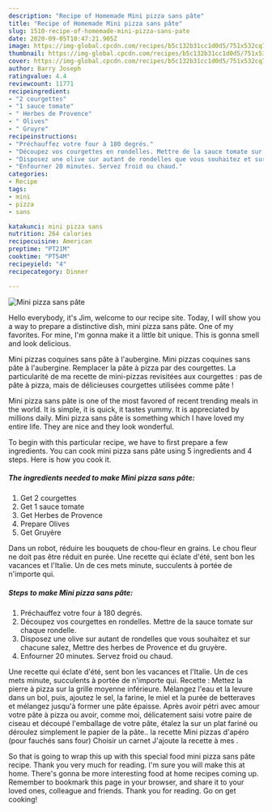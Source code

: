 ```yaml
---
description: "Recipe of Homemade Mini pizza sans pâte"
title: "Recipe of Homemade Mini pizza sans pâte"
slug: 1510-recipe-of-homemade-mini-pizza-sans-pate
date: 2020-09-05T10:47:21.905Z
image: https://img-global.cpcdn.com/recipes/b5c132b31cc1d0d5/751x532cq70/mini-pizza-sans-pate-photo-principale-de-la-recette.jpg
thumbnail: https://img-global.cpcdn.com/recipes/b5c132b31cc1d0d5/751x532cq70/mini-pizza-sans-pate-photo-principale-de-la-recette.jpg
cover: https://img-global.cpcdn.com/recipes/b5c132b31cc1d0d5/751x532cq70/mini-pizza-sans-pate-photo-principale-de-la-recette.jpg
author: Barry Joseph
ratingvalue: 4.4
reviewcount: 11771
recipeingredient:
- "2 courgettes"
- "1 sauce tomate"
- " Herbes de Provence"
- " Olives"
- " Gruyre"
recipeinstructions:
- "Préchauffez votre four à 180 degrés."
- "Découpez vos courgettes en rondelles. Mettre de la sauce tomate sur chaque rondelle."
- "Disposez une olive sur autant de rondelles que vous souhaitez et sur chacune salez, Mettre des herbes de Provence et du gruyère."
- "Enfourner 20 minutes. Servez froid ou chaud."
categories:
- Recipe
tags:
- mini
- pizza
- sans

katakunci: mini pizza sans 
nutrition: 264 calories
recipecuisine: American
preptime: "PT21M"
cooktime: "PT54M"
recipeyield: "4"
recipecategory: Dinner

---
```



![Mini pizza sans pâte](https://img-global.cpcdn.com/recipes/b5c132b31cc1d0d5/751x532cq70/mini-pizza-sans-pate-photo-principale-de-la-recette.jpg)

Hello everybody, it's Jim, welcome to our recipe site. Today, I will show you a way to prepare a distinctive dish, mini pizza sans pâte. One of my favorites. For mine, I'm gonna make it a little bit unique. This is gonna smell and look delicious.

Mini pizzas coquines sans pâte à l&#39;aubergine. Mini pizzas coquines sans pâte à l&#39;aubergine. Remplacer la pâte à pizza par des courgettes. La particularité de ma recette de mini-pizzas revisitées aux courgettes : pas de pâte à pizza, mais de délicieuses courgettes utilisées comme pâte !

Mini pizza sans pâte is one of the most favored of recent trending meals in the world. It is simple, it is quick, it tastes yummy. It is appreciated by millions daily. Mini pizza sans pâte is something which I have loved my entire life. They are nice and they look wonderful.


To begin with this particular recipe, we have to first prepare a few ingredients. You can cook mini pizza sans pâte using 5 ingredients and 4 steps. Here is how you cook it.

<!--inarticleads1-->

##### The ingredients needed to make Mini pizza sans pâte:

1. Get 2 courgettes
1. Get 1 sauce tomate
1. Get  Herbes de Provence
1. Prepare  Olives
1. Get  Gruyère


Dans un robot, réduire les bouquets de chou-fleur en grains. Le chou fleur ne doit pas être réduit en purée. Une recette qui éclate d&#39;été, sent bon les vacances et l&#39;Italie. Un de ces mets minute, succulents à portée de n&#39;importe qui. 

<!--inarticleads2-->

##### Steps to make Mini pizza sans pâte:

1. Préchauffez votre four à 180 degrés.
1. Découpez vos courgettes en rondelles. Mettre de la sauce tomate sur chaque rondelle.
1. Disposez une olive sur autant de rondelles que vous souhaitez et sur chacune salez, Mettre des herbes de Provence et du gruyère.
1. Enfourner 20 minutes. Servez froid ou chaud.


Une recette qui éclate d&#39;été, sent bon les vacances et l&#39;Italie. Un de ces mets minute, succulents à portée de n&#39;importe qui. Recette : Mettez la pierre à pizza sur la grille moyenne inférieure. Mélangez l&#39;eau et la levure dans un bol, puis, ajoutez le sel, la farine, le miel et la purée de betteraves et mélangez jusqu&#39;à former une pâte épaisse. Après avoir pétri avec amour votre pâte à pizza ou avoir, comme moi, délicatement saisi votre paire de ciseau et découpé l&#39;emballage de votre pâte, étalez la sur un plat fariné ou déroulez simplement le papier de la pâte.. la recette Mini pizzas d&#39;apéro (pour fauchés sans four) Choisir un carnet J&#39;ajoute la recette à mes . 

So that is going to wrap this up with this special food mini pizza sans pâte recipe. Thank you very much for reading. I'm sure you will make this at home. There's gonna be more interesting food at home recipes coming up. Remember to bookmark this page in your browser, and share it to your loved ones, colleague and friends. Thank you for reading. Go on get cooking!
